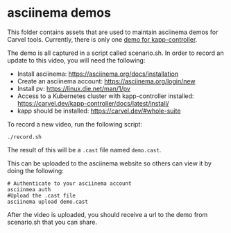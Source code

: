 # asciinema demos

This folder contains assets that are used to maintain asciinema demos for Carvel tools. 
Currently, there is only one [demo for kapp-controller](https://asciinema.org/a/hhZwxyDcXEGiPD9RDHTb3e9QL).

The demo is all captured in a script called scenario.sh. In order to record an update to 
this video, you will need the following:

* Install asciinema: https://asciinema.org/docs/installation
* Create an asciinema account: https://asciinema.org/login/new
* Install pv: https://linux.die.net/man/1/pv
* Access to a Kubernetes cluster with kapp-controller installed: https://carvel.dev/kapp-controller/docs/latest/install/
* kapp should be installed: https://carvel.dev/#whole-suite

To record a new video, run the following script:

```
./record.sh
```

The result of this will be a `.cast` file named `demo.cast`.

This can be uploaded to the asciinema website so others can view it by doing the following:

```
# Authenticate to your asciinema account
asciinmea auth
#Upload the .cast file
asciinema upload demo.cast
```

After the video is uploaded, you should receive a url to the demo from scenario.sh that you can share.

